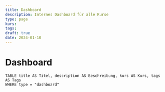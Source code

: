 ```yaml
---
title: Dashboard
description: Internes Dashboard für alle Kurse
type: page
kurs: 
tags: 
draft: true
date: 2024-01-10
---
```


# Dashboard

```dataview
TABLE title AS Titel, description AS Beschreibung, kurs AS Kurs, tags AS Tags
WHERE type = "dashboard"
```
